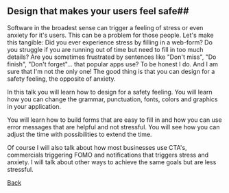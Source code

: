 ## Design that makes your users feel safe##
Software in the broadest sense can trigger a feeling of stress or even anxiety for it's users. This can be a problem for those people. Let's make this tangible: Did you ever experience stress by filling in a web-form? Do you struggle if you are running out of time but need to fill in too much details? Are you sometimes frustrated by sentences like "Don't miss", "Do finish", "Don't forget"... that popular apps use? To be honest I do. And I am sure that I'm not the only one!
The good thing is that you can design for a safety feeling, the opposite of anxiety.

In this talk you will learn how to design for a safety feeling. You will learn how you can change the grammar, punctuation, fonts, colors and graphics in your application.

You will learn how to build forms that are easy to fill in and how you can use error messages that are helpful and not stressful. You will see how you can adjust the time with possibilities to extend the time.

Of course I will also talk about how most businesses use CTA's, commercials triggering FOMO and notifications that triggers stress and anxiety. I will talk about other ways to achieve the same goals but are less stressful.

[Back](UIUX.md)

